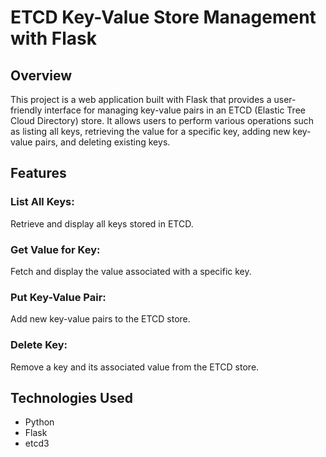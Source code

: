 # ETCD Key-Value Store Management with Flask

## Overview
This project is a web application built with Flask that provides a user-friendly interface for managing key-value pairs in an ETCD (Elastic Tree Cloud Directory) store. It allows users to perform various operations such as listing all keys, retrieving the value for a specific key, adding new key-value pairs, and deleting existing keys.

## Features
### List All Keys:
Retrieve and display all keys stored in ETCD.
### Get Value for Key:
Fetch and display the value associated with a specific key.
### Put Key-Value Pair:
Add new key-value pairs to the ETCD store.
### Delete Key:
Remove a key and its associated value from the ETCD store.

## Technologies Used
* Python
* Flask
* etcd3
